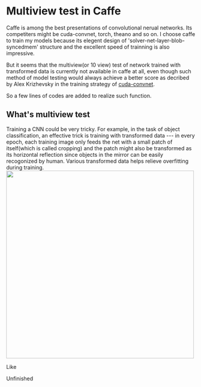 # Multiview test in Caffe

Caffe is among the best presentations of convolutional nerual networks. Its competiters might be cuda-convnet, torch, theano and so on. I choose caffe to train my models because its elegent design of 'solver-net-layer-blob-syncedmem' structure and the excellent speed of trainning is also impressive.

But it seems that the multiview(or 10 view) test of network trained with transformed data is currently not available in caffe at all, even though such method of model testing would always achieve a better score as decribed by Alex Krizhevsky in the training strategy of [cuda-convnet](https://code.google.com/p/cuda-convnet/wiki/TrainingNet).

So a few lines of codes are added to realize such function.

## What's multiview test

Training a CNN could be very tricky. For example, in the task of object classification, an effective trick is training with transformed data --- in every epoch, each training image only feeds the net with a small patch of itself(which is called cropping) and the patch might also be transformed as its horizontal reflection since objects in the mirror can be easily recogonized by human. Various transformed data helps relieve overfitting during training.
<img src="./pictures/mult_view_pic1.png" style="width:500px;">

Like 



Unfinished






